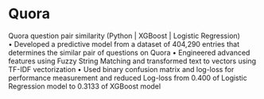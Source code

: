 # Quora

Quora question pair similarity (Python | XGBoost | Logistic Regression)  	  		                                  
•	Developed a predictive model from a dataset of 404,290 entries that determines the similar pair of questions on Quora
 •	Engineered advanced features using Fuzzy String Matching and transformed text to vectors using TF-IDF vectorization
 •	Used binary confusion matrix and log-loss for performance measurement and reduced Log-loss from 0.400 of Logistic Regression model to 0.3133 of XGBoost model
